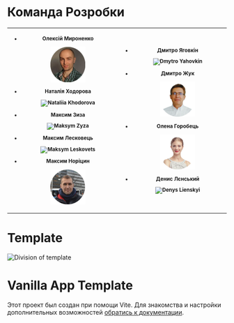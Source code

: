 # Команда Розробки

<table>
<tr>
<th align="center" width="440px">
<p> 
<small>
  <ul>
      <li>
        <p>Олексій Мироненко</p>
        <img
          width="80"
          class="dev-modal-img"
          src="./assets/Oleksiy_Myronenko.webp"
          alt="Oleksiy Myronenko"
        />
      </li>
      <li>
        <p>Наталія Ходорова</p>
        <img
          width="80"
          src="./assets/Nataliia_Khodorova.webp"
          alt="Nataliia Khodorova"
        />
      </li>
      <li>
        <p>Максим Зиза</p>
        <img
          width="80"
          src="./assets/Maksym_Zyza.webp"
          alt="Maksym Zyza"
        />
      </li>
      <li>
        <p>Максим Лесковець</p>
        <img
          width="80"
          src="./assets/Maksym_Leskovets.webp"
          alt="Maksym Leskovets"
        />
      </li>
      <li>
        <p>Максим Норіцин</p>
        <img
          width="80"
          src="./assets/Maksym_Noritsyn.webp"
          alt="Maksym Noritsyn"
        />
      </li>
    </ul>
</small>
</p>
</th>
<th align="center" width="440px">
<p> 
<small>
  <ul>
      <li>
        <p>Дмитро Яговкін</p>
        <img
          width="80"
          src="./assets/Dmytro_Yagovkin.webp"
          alt="Dmytro Yahovkin"
        />
      </li>
      <li>
        <p>Дмитро Жук</p>
        <img
          width="80"
          src="./assets/dmytro_zhuk.webp"
          alt="Dmytro Zhuk"
        />
      </li>
      <li>
        <p>Олена Горобець</p>
        <img
          width="80"
          src="./assets/Olena_Horobets.webp"
          alt="Olena Horobets"
        />
      </li>
      <li>
        <p>Денис Лєнський</p>
        <img
          width="80"
          src="./assets/Denys_Lienskyi.webp"
          alt="Denys Lienskyi"
        />
      </li>
    </ul>
</small>
</p>
</th>
</tr>
</table>

# Template

![Division of template](./assets/template.jpg)

# Vanilla App Template

Этот проект был создан при помощи Vite. Для знакомства и настройки
дополнительных возможностей [обратись к документации](https://vitejs.dev/).
